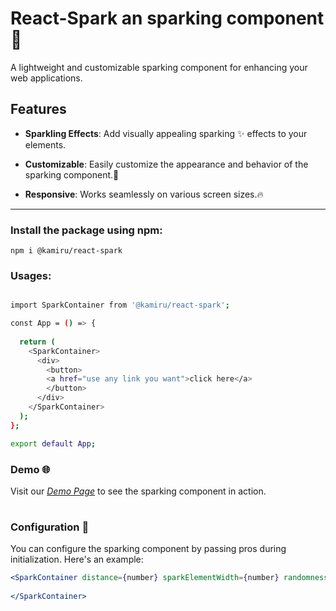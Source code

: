 # React-Spark an sparking component :rocket:

A lightweight and customizable sparking component for enhancing your web applications.

## Features

- **Sparkling Effects**: Add visually appealing sparking :sparkles: effects to your elements.

- **Customizable**: Easily customize the appearance and behavior of the sparking component.:tada:

- **Responsive**: Works seamlessly on various screen sizes.:fire:

---

### Install the package using npm:
 

<!-- npm Package Command -->
<pre><code id="npmCommand">npm i @kamiru/react-spark </code></pre>

### Usages:

```bash

import SparkContainer from '@kamiru/react-spark';

const App = () => {
  
  return (
    <SparkContainer>
      <div>
        <button>
        <a href="use any link you want">click here</a>
        </button>
      </div>
    </SparkContainer>
  );
};

export default App;

```

### Demo :globe_with_meridians:

Visit our _[Demo Page](www.demosite.com)_ to see the sparking component in action.

#
### Configuration :memo:


You can configure the sparking component by passing pros during initialization. Here's an example:

```jsx
<SparkContainer distance={number} sparkElementWidth={number} randomnessOn={boolean}>
            
</SparkContainer>
```



